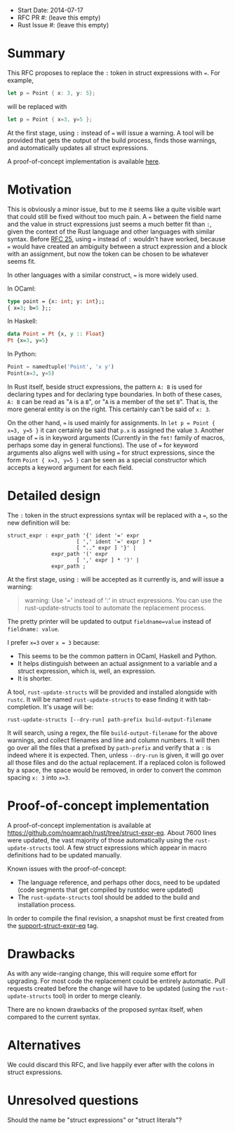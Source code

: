 - Start Date: 2014-07-17
- RFC PR #: (leave this empty)
- Rust Issue #: (leave this empty)

# Summary

This RFC proposes to replace the `:` token in struct expressions with `=`. For example,
```rust
let p = Point { x: 3, y: 5};
```
will be replaced with
```rust
let p = Point { x=3, y=5 };
```

At the first stage, using `:` instead of `=` will issue a warning. A tool will
be provided that gets the output of the build process, finds those warnings,
and automatically updates all struct expressions.

A proof-of-concept implementation is available
[here](https://github.com/noamraph/rust/tree/struct-expr-eq).

# Motivation

This is obviously a minor issue, but to me it seems like a quite visible wart
that could still be
fixed without too much pain. A `=` between the field name and the value in struct
expressions just seems a much better fit than `:`, given the context of the Rust
language and other languages with similar syntax. Before
[RFC 25](https://github.com/rust-lang/rfcs/blob/master/complete/0025-struct-grammar.md),
using `=` instead of `:` wouldn't have worked, because `=` would have created
an ambiguity between a struct expression and a block with an assignment, but now
the token can be chosen to be whatever seems fit.

In other languages with a similar construct, `=` is more widely used.

In OCaml:
```ocaml
type point = {x: int; y: int};;
{ x=3; b=5 };;
```

In Haskell:
```haskell
data Point = Pt {x, y :: Float}
Pt {x=3, y=5}
```

In Python:
```python
Point = namedtuple('Point', 'x y')
Point(x=3, y=5)
```

In Rust itself, beside struct expressions, the pattern `A: B` is used for declaring
types and for declaring type boundaries. In both of these cases, `A: B` can be
read as "`A` is a `B`", or "`A` is a member of the set `B`". That is, the more
general entity is on the right. This certainly can't be said of `x: 3`.

On the other hand, `=` is used mainly for assignments. In
`let p = Point { x=3, y=5 }` it can certainly be said that `p.x` is assigned
the value `3`. Another usage of `=` is in keyword arguments (Currently in the
`fmt!` family of macros, perhaps some day in general functions). The use of `=`
for keyword arguments also aligns well with using `=` for
struct expressions, since the form `Point { x=3, y=5 }` can be seen as a special
constructor which accepts a keyword argument for each field.



# Detailed design

The `:` token in the struct expressions syntax will be replaced with a `=`, so the
new definition will be:

```
struct_expr : expr_path '{' ident '=' expr
                      [ ',' ident '=' expr ] *
                      [ ".." expr ] '}' |
              expr_path '(' expr
                      [ ',' expr ] * ')' |
              expr_path ;
```

At the first stage, using `:` will be accepted as it currently is, and will
issue a warning:

> warning: Use '=' instead of ':' in struct expressions. You can use the
> rust-update-structs tool to automate the replacement process.

The pretty printer will be updated to output `fieldname=value` instead of
`fieldname: value`.

I prefer `x=3` over `x = 3` because:
 * This seems to be the common pattern in OCaml, Haskell and Python.
 * It helps distinguish between an actual assignment to a variable and a
   struct expression, which is, well, an expression.
 * It is shorter.

A tool, `rust-update-structs` will be provided and installed alongside with
`rustc`. It will be named `rust-update-structs` to ease finding it with tab-completion.
It's usage will be:

    rust-update-structs [--dry-run] path-prefix build-output-filename

It will search, using a regex, the file `build-output-filename` for the above
warnings, and collect filenames and line and column numbers. It will then go
over all the files that a prefixed by `path-prefix` and verify that a `:` is
indeed where it is expected. Then, unless `--dry-run` is given, it will go
over all those files and do the actual replacement. If a replaced colon is
followed by a space, the space would be removed, in order to convert the common
spacing `x: 3` into `x=3`.

# Proof-of-concept implementation

A proof-of-concept implementation is available at
https://github.com/noamraph/rust/tree/struct-expr-eq. About 7600 lines were updated,
the vast majority of those automatically using the `rust-update-structs` tool.
A few struct expressions which appear in macro definitions had to be updated
manually.

Known issues with the proof-of-concept:
 * The language reference, and perhaps other docs, need to be updated (code
   segments that get compiled by rustdoc were updated)
 * The `rust-update-structs` tool should be added to the build and installation
   process.

In order to compile the final revision, a snapshot must be first created from
the
[support-struct-expr-eq](https://github.com/noamraph/rust/tree/support-struct-expr-eq)
tag.

# Drawbacks

As with any wide-ranging change, this will require some effort for upgrading.
For most code the replacement could be entirely automatic. Pull requests created
before the change will have to be updated (using the `rust-update-structs` tool)
in order to merge cleanly.

There are no known drawbacks of the proposed syntax itself, when compared to the
current syntax.

# Alternatives

We could discard this RFC, and live happily ever after with the colons in struct
expressions.

# Unresolved questions

Should the name be "struct expressions" or "struct literals"?

